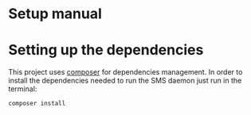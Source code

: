 Setup manual
=================

# Setting up the dependencies

This project uses [composer](https://getcomposer.org/) for dependencies management. In order to install the dependencies needed to run the SMS daemon just run in the terminal:

```
composer install
```